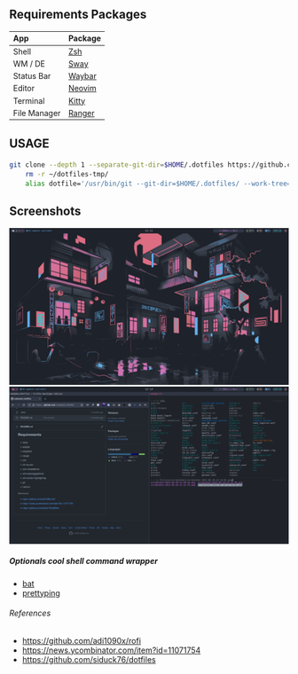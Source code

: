 ## Requirements Packages

| App          | Package                                           |
| :----------- | :------------------------------------------------ |
| Shell        | [Zsh](https://wiki.archlinux.org/title/Zsh)       |
| WM / DE      | [Sway](https://wiki.archlinux.org/title/sway)     |
| Status Bar   | [Waybar](https://github.com/Alexays/Waybar)       |
| Editor       | [Neovim](https://wiki.archlinux.org/title/Neovim) |
| Terminal     | [Kitty](https://wiki.archlinux.org/title/Kitty)   |
| File Manager | [Ranger](https://wiki.archlinux.org/title/Ranger) |

## USAGE

```bash
git clone --depth 1 --separate-git-dir=$HOME/.dotfiles https://github.com/nabakdev/dotfiles.git $HOME/dotfiles-tmp
    rm -r ~/dotfiles-tmp/
    alias dotfile='/usr/bin/git --git-dir=$HOME/.dotfiles/ --work-tree=$HOME'
```

## Screenshots

![image 1](.screenshots/ss-1.png)
![image 2](.screenshots/ss-2.png)

##### Optionals cool shell command wrapper

- [bat](https://github.com/sharkdp/bat)
- [prettyping](https://github.com/denilsonsa/prettyping)

###### References

- https://github.com/adi1090x/rofi
- https://news.ycombinator.com/item?id=11071754
- https://github.com/siduck76/dotfiles
